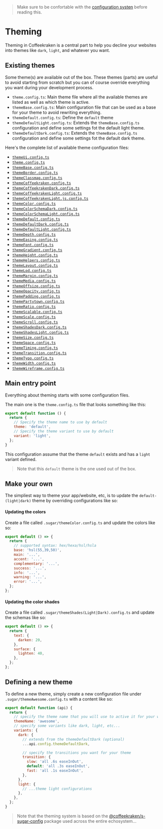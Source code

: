 <!-- This file has been generated using
     the "@coffeekraken/s-markdown-builder" package.
     !!! Do not edit it directly... -->


<!-- body -->

<!--
/**
* @name            08. Theming
* @namespace       doc
* @type            Markdown
* @platform        md
* @status          stable
* @menu            Documentation           /doc/theming
*
* @since           2.0.0
* @author    Olivier Bossel <olivier.bossel@gmail.com> (https://coffeekraken.io)
*/
-->

> Make sure to be confortable with the [configuration systen](/doc/configuration) before reading this.

# Theming

Theming in Coffeekraken is a central part to help you decline your websites into themes like `dark`, `light`, and whatever you want.

## Existing themes

Some theme(s) are available out of the box. These themes (parts) are useful to avoid starting from scratch but you can of course override everything you want during your development process.

-   `theme.config.ts`: Main theme file where all the available themes are listed as well as which theme is active.
-   `themeBase.config.ts`: Main configuration file that can be used as a base for your theme to avoid rewriting everything.
-   `themeDefault.config.ts`: Define the `default` theme
-   `themeDefaultLight.config.ts`: Extends the `themeBase.config.ts` configuration and define some settings fot the default light theme.
-   `themeDefaultDark.config.ts`: Extends the `themeBase.config.ts` configuration and define some settings fot the default dark theme.

Here's the complete list of available theme configuration files:

- [`themeUi.config.ts`](/config/explorer/themeUi)
- [`theme.config.ts`](/config/explorer/theme)
- [`themeBase.config.ts`](/config/explorer/themeBase)
- [`themeBorder.config.ts`](/config/explorer/themeBorder)
- [`themeClassmap.config.ts`](/config/explorer/themeClassmap)
- [`themeCoffeekraken.config.ts`](/config/explorer/themeCoffeekraken)
- [`themeCoffeekrakenDark.config.ts`](/config/explorer/themeCoffeekrakenDark)
- [`themeCoffeekrakenLight.config.ts`](/config/explorer/themeCoffeekrakenLight)
- [`themeCoffeekrakenLight.js.config.ts`](/config/explorer/themeCoffeekrakenLight.js)
- [`themeColor.config.ts`](/config/explorer/themeColor)
- [`themeColorSchemaDark.config.ts`](/config/explorer/themeColorSchemaDark)
- [`themeColorSchemaLight.config.ts`](/config/explorer/themeColorSchemaLight)
- [`themeDefault.config.ts`](/config/explorer/themeDefault)
- [`themeDefaultDark.config.ts`](/config/explorer/themeDefaultDark)
- [`themeDefaultLight.config.ts`](/config/explorer/themeDefaultLight)
- [`themeDepth.config.ts`](/config/explorer/themeDepth)
- [`themeEasing.config.ts`](/config/explorer/themeEasing)
- [`themeFont.config.ts`](/config/explorer/themeFont)
- [`themeGradient.config.ts`](/config/explorer/themeGradient)
- [`themeHeight.config.ts`](/config/explorer/themeHeight)
- [`themeHelpers.config.ts`](/config/explorer/themeHelpers)
- [`themeLayout.config.ts`](/config/explorer/themeLayout)
- [`themeLod.config.ts`](/config/explorer/themeLod)
- [`themeMargin.config.ts`](/config/explorer/themeMargin)
- [`themeMedia.config.ts`](/config/explorer/themeMedia)
- [`themeOffsize.config.ts`](/config/explorer/themeOffsize)
- [`themeOpacity.config.ts`](/config/explorer/themeOpacity)
- [`themePadding.config.ts`](/config/explorer/themePadding)
- [`themePartytown.config.ts`](/config/explorer/themePartytown)
- [`themeRatio.config.ts`](/config/explorer/themeRatio)
- [`themeScalable.config.ts`](/config/explorer/themeScalable)
- [`themeScale.config.ts`](/config/explorer/themeScale)
- [`themeScroll.config.ts`](/config/explorer/themeScroll)
- [`themeShadesDark.config.ts`](/config/explorer/themeShadesDark)
- [`themeShadesLight.config.ts`](/config/explorer/themeShadesLight)
- [`themeSize.config.ts`](/config/explorer/themeSize)
- [`themeSpace.config.ts`](/config/explorer/themeSpace)
- [`themeTiming.config.ts`](/config/explorer/themeTiming)
- [`themeTransition.config.ts`](/config/explorer/themeTransition)
- [`themeTypo.config.ts`](/config/explorer/themeTypo)
- [`themeWidth.config.ts`](/config/explorer/themeWidth)
- [`themeWireframe.config.ts`](/config/explorer/themeWireframe)

## Main entry point

Everything about theming starts with some configuration files.

The main one is the `theme.config.ts` file that looks something like this:

```js
export default function () {
  return {
    // Specify the theme name to use by default
    theme: 'default',
    // Specify the theme variant to use by default
    variant: 'light',
  };
}

```

This configuration assume that the theme `default` exists and has a `light` variant defined.

> Note that this `default` theme is the one used out of the box.

## Make your own

The simpliest way to theme your app/website, etc, is to update the `default-(light|dark)` theme by overriding configurations like so:

#### Updating the colors

Create a file called `.sugar/themeColor.config.ts` and update the colors like so:

```js
export default () => {
  return {
    // supported syntax: hex/hexa/hsl/hsla
    base: 'hsl(55,39,50)',
    main: '...',
    accent: '...',
    complementary: '...',
    success: '...',
    info: '...',
    warning: '...',
    error: '...',
  };
};

```

#### Updating the color shades

Create a file called `.sugar/themeShades(Light|Dark).config.ts` and update the schemas like so:

```js
export default () => {
  return {
    text: {
      darken: 20,
    },
    surface: {
      lighten: 40,
    },
  };
};

```

## Defining a new theme

To define a new theme, simply create a new configuration file under `.sugar/themeAwesome.config.ts` with a content like so:

```js
export default function (api) {
  return {
    // specify the theme name that you will use to active it for your website
    themeName: 'awesome',
    // specify some variants like dark, light, etc...
    variants: {
      dark: {
        // extends from the themeDefaultDark (optional)
        ...api.config.themeDefaultDark,

        // specify the transitions you want for your theme
        transition: {
          slow: 'all .6s easeInOut',
          default: 'all .3s easeInOut',
          fast: 'all .1s easeInOut',
        },
      },
      light: {
        // ...theme light configurations
      },
    },
  };
}

```

> Note that the theming system is based on the [@coffeekraken/s-sugar-config](/package/@coffeekraken/s-sugar-config/doc/readme) package used across the entire echosystem...

